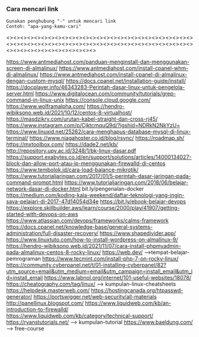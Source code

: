 ### Cara mencari link

	Gunakan penghubung "-" untuk mencari link
	Contoh: "apa-yang-kamu-cari"

<><><><><><><><><><><><><><><><><><><><><><><><><><><><><><><><><><><><><><><><><><><><><><><><><><><><><><><><><><><><><><><><><><><>

https://www.antmediahost.com/panduan-menginstall-dan-menggunakan-screen-di-almalinux/
https://www.antmediahost.com/install-cpanel-whm-di-almalinux/
https://www.antmediahost.com/install-cpanel-di-almalinux-dengan-custom-mysql/
https://docs.cpanel.net/installation-guide/install/
https://docplayer.info/46343283-Perintah-dasar-linux-untuk-pengelola-server.html
https://www.digitalocean.com/community/tutorials/grep-command-in-linux-unix
https://console.cloud.google.com/
https://www.wolframalpha.com/
https://hendro-wibiksono.web.id/2021/10/12/centos-8-virtualhost/
https://masdzikry.com/urutan-kabel-straight-dan-cross-rj45/
https://www.instagram.com/p/CjktcmquQ9d/?igshid=NDRkN2NkYzU=
https://www.linuxid.net/25262/cara-menghapus-database-mysql-di-linux-terminal/
https://www.niagahoster.co.id/blog/rsync/
https://roadmap.sh/
https://mxtoolbox.com/
https://dade2.net/kb/
http://repository.upy.ac.id/3248/1/bk-linux-dasar.pdf
https://support.exabytes.co.id/en/support/solutions/articles/14000134027-block-dan-allow-port-atau-ip-menggunakan-firewalld-di-centos
https://www.tembolok.id/cara-load-balance-mikrotik/
https://www.tutorialjaringan.com/2017/01/5-perintah-dasar-jaringan-pada-command-prompt.html
https://www.tutorialjaringan.com/2018/06/belajar-network-dasar-di-docker.html
bit.ly/pengenalan-docker
https://medium.com/koding-kala-weekend/daftar-teknologi-yang-ingin-saya-pelajari-di-2017-47d14054d34e
https://bit.ly/ebook-belajar-devops
https://explore.skillbuilder.aws/learn/course/2000/play/41907/getting-started-with-devops-on-aws
https://www.atlassian.com/devops/frameworks/calms-framework
https://docs.cpanel.net/knowledge-base/general-systems-administration/full-disaster-recovery/
https://www.shapedivider.app/
https://www.linuxtuto.com/how-to-install-wordpress-on-almalinux-9/
https://hendro-wibiksono.web.id/2021/11/07/cara-install-phpmyadmin-pada-almalinux-centos-8-rocky-linux/
https://web.dev/ -->tempat-belajar-pemrograman
https://www.tecmint.com/install-php-7-on-rocky-linux/
https://community.cyberpanel.net/t/01-installing-cyberpanel/82?utm_source=email&utm_medium=email&utm_campaign=install_email&utm_id=install_email
https://www.labnol.org/internet/101-useful-websites/18078/
https://cheatography.com/tag/linux/ --> kumpulan-linux-cheatsheets
https://helpdesk.masterweb.com/
https://hostingcanada.org/htpasswd-generator/
https://portswigger.net/web-security/all-materials
http://panellinux.blogspot.com/
https://www.liquidweb.com/kb/an-introduction-to-firewalld/
https://www.liquidweb.com/kb/category/technical-support/
https://ryanstutorials.net/ --> kumpulan-tutorial
https://www.baeldung.com/ --> free-course